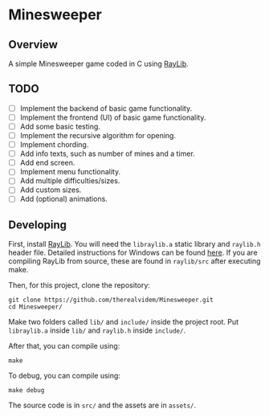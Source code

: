 # Minesweeper

## Overview

A simple Minesweeper game coded in C using [RayLib](https://www.raylib.com/).

## TODO

- [ ] Implement the backend of basic game functionality.
- [ ] Implement the frontend (UI) of basic game functionality.
- [ ] Add some basic testing.
- [ ] Implement the recursive algorithm for opening.
- [ ] Implement chording.
- [ ] Add info texts, such as number of mines and a timer.
- [ ] Add end screen.
- [ ] Implement menu functionality.
- [ ] Add multiple difficulties/sizes.
- [ ] Add custom sizes.
- [ ] Add (optional) animations.

## Developing

First, install [RayLib](https://github.com/raysan5/raylib/wiki). You will need the `libraylib.a` static library and `raylib.h` header file. Detailed instructions for Windows can be found [here](https://github.com/raysan5/raylib/wiki/Working-on-Windows). If you are compiling RayLib from source, these are found in `raylib/src` after executing make.

Then, for this project, clone the repository:

```
git clone https://github.com/therealvidem/Minesweeper.git
cd Minesweeper/
```

Make two folders called `lib/` and `include/` inside the project root. Put `libraylib.a` inside `lib/` and `raylib.h` inside `include/`.

After that, you can compile using:

```
make
```

To debug, you can compile using:

```
make debug
```

The source code is in `src/` and the assets are in `assets/`.
